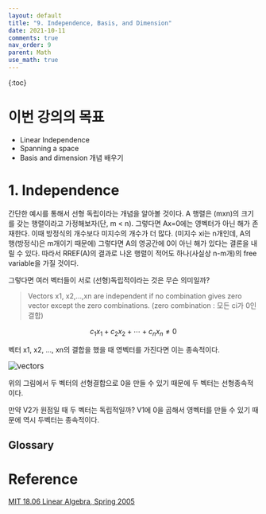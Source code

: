 ```yaml
---
layout: default
title: "9. Independence, Basis, and Dimension"
date: 2021-10-11
comments: true
nav_order: 9
parent: Math
use_math: true
---
```




{:toc} 



# **이번 강의의 목표**

- Linear Independence
- Spanning a space
- Basis and dimension 개념 배우기



# 1. Independence

 간단한 예시를 통해서 선형 독립이라는 개념을 알아볼 것이다. A 행렬은 (mxn)의 크기를 갖는 행렬이라고 가정해보자(단, m < n). 그렇다면 Ax=0에는 영벡터가 아닌 해가 존재한다. 이때 방정식의 개수보다 미지수의 개수가 더 많다. (미지수 xi는 n개인데, A의 행(방정식)은 m개이기 때문에) 그렇다면 A의 영공간에 0이 아닌 해가 있다는 결론을 내릴 수 있다. 따라서 RREF(A)의 결과로 나온 행렬이 적어도 하나(사실상 n-m개)의 free variable을 가질 것이다. 



그렇다면 여러 벡터들이 서로 (선형)독립적이라는 것은 무슨 의미일까? 

> Vectors x1, x2,...,xn are independent if no combination gives zero vector except the zero combinations. (zero combination : 모든 ci가 0인 결합)

$$
c_1x_1+c_2x_2 + \cdots+ c_nx_n \ne 0 
$$



벡터 x1, x2, ..., xn의 결합을 했을 때 영벡터를 가진다면 이는 종속적이다. 



<img src="https://github.com/terri1102/terri1102.github.io/blob/master/assets/images/math/vectors.jpg?raw=true" align="center" alt="vectors" style="zoom:110%;" />



위의 그림에서 두 벡터의 선형결합으로 0을 만들 수 있기 때문에 두 벡터는 선형종속적이다. 

만약 V2가 원점일 때 두 벡터는 독립적일까? V1에 0을 곱해서 영벡터를 만들 수 있기 때문에 역시 두벡터는 종속적이다. 



## Glossary





# Reference

[MIT 18.06 Linear Algebra, Spring 2005](https://www.youtube.com/watch?v=yjBerM5jWsc&list=PLE7DDD91010BC51F8&index=10&t=9s)

